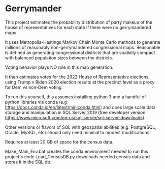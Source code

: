 # Gerrymander

This project estimates the probability distribution of party makeup of the house of representatives for each state if there were no gerrymandered maps.

It uses Metropolis-Hastings Markov Chain Monte Carlo methods to generate millions of reasonably non-gerrymandered congressional maps. Reasonable is defined as generating congressional districts that are spatially compact with balanced population sizes between the districts.

Voting behavior plays NO role in this map generation.

It then estimates votes for the 2022 House of Representative elections using Trump v Biden 2020 election results at the precinct level as a proxy for Dem vs non-Dem voting.

To run this yourself, this assumes installing python 3 and a handful of python libraries via conda (e.g https://docs.conda.io/en/latest/miniconda.html)
and does large scale data storage and manipulation in SQL Server 2019 (free developer version https://www.microsoft.com/en-us/sql-server/sql-server-downloads). 

Other versions or flavors of SQL with geospatial abilities (e.g. PostgreSQL, Oracle, MySQL, etc) should only need minimal to modest modifications.

Requires at least 20 GB of space for the census data.

Make_Main_Env.bat creates the conda environment needed to run this project's code
Load_CensusDB.py downloads needed census data and stores it in the SQL db.
